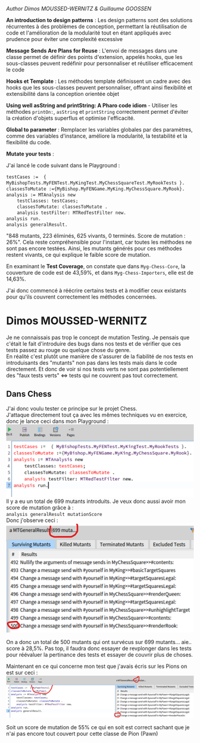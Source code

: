 *Author Dimos MOUSSED-WERNITZ & Guillaume GOOSSEN*

**An introduction to design patterns** : Les design patterns sont des solutions récurrentes à des problèmes de conception, permettant la réutilisation de code et l'amélioration de la modularité tout en étant appliqués avec prudence pour éviter une complexité excessive​

**Message Sends Are Plans for Reuse** : L'envoi de messages dans une classe permet de définir des points d'extension, appelés hooks, que les sous-classes peuvent redéfinir pour personnaliser et réutiliser efficacement le code

**Hooks et Template** : Les méthodes template définissent un cadre avec des hooks que les sous-classes peuvent personnaliser, offrant ainsi flexibilité et extensibilité dans la conception orientée objet

**Using well asString and printString: A Pharo code idiom** - Utiliser les méthodes `printOn:`, `asString` et `printString` correctement permet d'éviter la création d'objets superflus et optimise l'efficacité.

**Global to parameter** : Remplacer les variables globales par des paramètres, comme des variables d'instance, améliore la modularité, la testabilité et la flexibilité du code.

**Mutate your tests** :

J'ai lancé le code suivant dans le Playground :
```
testCases :=  { MyBishopTests.MyFENTest.MyKingTest.MyChessSquareTest.MyRookTests }.
classesToMutate :={MyBishop.MyFENGame.MyKing.MyChessSquare.MyRook}.
analysis := MTAnalysis new
    testClasses: testCases;
    classesToMutate: classesToMutate .
    analysis testFilter: MTRedTestFilter new.
analysis run.
analysis generalResult.
```

"848 mutants, 223 éliminés, 625 vivants, 0 terminés. Score de mutation : 26%". Cela reste compréhensible pour l'instant, car toutes les méthodes ne sont pas encore testées. Ainsi, les mutants générés pour ces méthodes restent vivants, ce qui explique le faible score de mutation.

En examinant le **Test Coverage**, on constate que dans `Myg-Chess-Core`, la couverture de code est de 43,59%, et dans `Myg-Chess-Importers`, elle est de 14,63%.

J'ai donc commencé à réécrire certains tests et à modifier ceux existants pour qu'ils couvrent correctement les méthodes concernées.

# Dimos MOUSSED-WERNITZ  

Je ne connaissais pas trop le concept de mutation Testing.
Je pensais que c'était le fait d'introduire des bugs dans nos tests et de vérifier que ces tests passez au rouge ou quelque chose du genre.  
En réalité c'est plutôt une manière de s'assurer de la fiabilité de nos tests en introduisants des "mutants" non pas dans les tests mais dans le code directement. 
Et donc de voir si nos tests verts ne sont pas potentiellement des "faux tests verts" <=> tests qui ne couvrent pas tout correctement.  

## Dans Chess  
J'ai donc voulu tester ce principe sur le projet Chess.  
J'attaque directement tout ça avec les mêmes techniques vu en exercice, donc je lance ceci dans mon Playground :  
![](./CapturesDimos/mutation/testsBase.png)  
Il y a eu un total de 699 mutants introduits. 
Je veux donc aussi avoir mon score de mutation grâce à :  
`analysis generalResult mutationScore`  
Donc j'observe ceci :  
![](./CapturesDimos/mutation/699Mutations.png)  

On a donc un total de 500 mutants qui ont survécus sur 699 mutants... aie.. score à 28,5%. Pas top, il faudra donc essayer de revplonger dans les tests pour réévaluer la pertinance des tests et essayer de couvrir plus de choses.  

Maintenant en ce qui concerne mon test que j'avais écris sur les Pions on est sur ceci :  
![](./CapturesDimos/mutation/mutationMyPawn.png)  

Soit un score de mutation de 55% ce qui en soit est correct sachant que je n'ai pas encore tout couvert pour cette classe de Pion (Pawn)